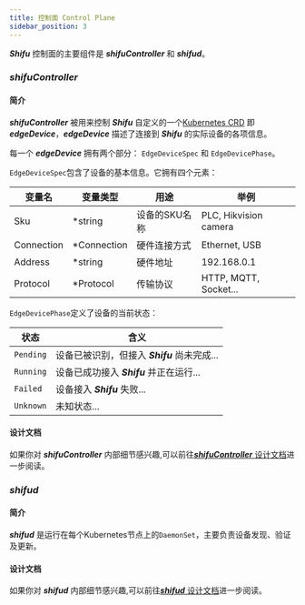 ```yaml
---
title: 控制面 Control Plane
sidebar_position: 3
---
```


***Shifu*** 控制面的主要组件是 ***shifuController*** 和 ***shifud***。

### ***shifuController***

#### 简介

***shifuController*** 被用来控制 ***Shifu*** 自定义的一个[Kubernetes CRD](https://kubernetes.io/docs/tasks/extend-kubernetes/custom-resources/custom-resource-definitions/) 即 ***edgeDevice***，***edgeDevice*** 描述了连接到 ***Shifu*** 的实际设备的各项信息。

每一个 ***edgeDevice*** 拥有两个部分：
`EdgeDeviceSpec` 和 `EdgeDevicePhase`。

`EdgeDeviceSpec`包含了设备的基本信息。它拥有四个元素：

| 变量名 | 变量类型 | 用途 | 举例 |
|--|--|--|--|
|	Sku | \*string | 设备的SKU名称 | PLC, Hikvision camera |
|	Connection | \*Connection | 硬件连接方式 |Ethernet, USB|
| Address | \*string | 硬件地址 | 192.168.0.1 |
|	Protocol | \*Protocol | 传输协议 |HTTP, MQTT, Socket...|

`EdgeDevicePhase`定义了设备的当前状态：

| 状态 | 含义 |
|--|--|
| `Pending` | 设备已被识别，但接入 ***Shifu*** 尚未完成... |
| `Running` | 设备已成功接入 ***Shifu*** 并正在运行... |
| `Failed` | 设备接入 ***Shifu*** 失败... |
| `Unknown` | 未知状态... |

#### 设计文档

如果你对 ***shifuController*** 内部细节感兴趣,可以前往[***shifuController*** 设计文档](https://github.com/Edgenesis/shifu/blob/main/docs/design/design-shifuController-zh.md)进一步阅读。

### ***shifud***

#### 简介

***shifud*** 是运行在每个Kubernetes节点上的`DaemonSet`，主要负责设备发现、验证及更新。

#### 设计文档

如果你对 ***shifud*** 内部细节感兴趣,可以前往[***shifud*** 设计文档](https://github.com/Edgenesis/shifu/blob/main/docs/design/design-shifud-zh.md)进一步阅读。

